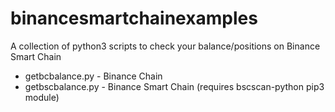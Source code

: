# binancesmartchainexamples
A collection of python3 scripts to check your balance/positions on Binance Smart Chain

* getbcbalance.py - Binance Chain
* getbscbalance.py - Binance Smart Chain (requires bscscan-python pip3 module)
